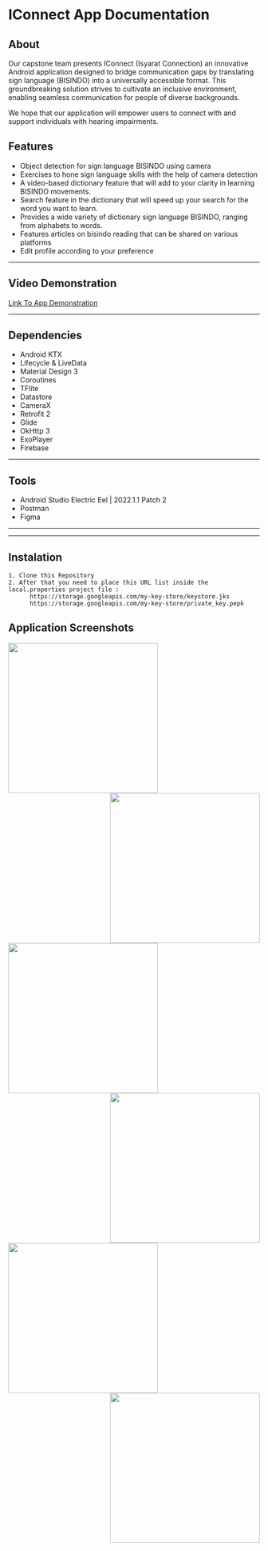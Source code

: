 # IConnect App Documentation

## About
Our capstone team presents IConnect (Isyarat Connection)  an innovative Android application designed to bridge communication gaps by translating sign language (BISINDO) into a universally accessible format. This groundbreaking solution strives to cultivate an inclusive environment, enabling seamless communication for people of diverse backgrounds.

We hope that our application will empower users to connect with and support individuals with hearing impairments.

## Features

- Object detection for sign language BISINDO using camera
- Exercises to hone sign language skills with the help of camera detection
- A video-based dictionary feature that will add to your clarity in learning BISINDO movements.
- Search feature in the dictionary that will speed up your search for the word you want to learn.
- Provides a wide variety of dictionary sign language BISINDO, ranging from alphabets to words.
- Features articles on bisindo reading that can be shared on various platforms 
- Edit profile according to your preference

---
## Video Demonstration

[Link To App Demonstration](https://example.com)

---

## Dependencies

- Android KTX
- Lifecycle & LiveData
- Material Design 3
- Coroutines
- TFlite
- Datastore
- CameraX
- Retrofit 2
- Glide
- OkHttp 3
- ExoPlayer
- Firebase

---

## Tools

- Android Studio Electric Eel | 2022.1.1 Patch 2
- Postman
- Figma
---

---
## Instalation
```properties
1. Clone this Repository
2. After that you need to place this URL list inside the local.properties project file : 
      https://storage.googleapis.com/my-key-store/keystore.jks
      https://storage.googleapis.com/my-key-store/private_key.pepk
```

## Application Screenshots
<div>
  <img align="left" width="300" src="https://storage.googleapis.com/iconnect-ui/splash-screen.jpg">
  <img align="right" width="300" src="https://storage.googleapis.com/iconnect-ui/signup.jpg">
</div>
<br>
<div style="clear:both">
  <img align="left" width="300" src="https://storage.googleapis.com/iconnect-ui/login.jpg">
  <img align="right" width="300" src="https://storage.googleapis.com/iconnect-ui/home.jpg">
</div>
<br>
<div style="clear:both">
  <img align="left" width="300" src="https://storage.googleapis.com/iconnect-ui/artikel.jpg">
  <img align="right" width="300" src="https://storage.googleapis.com/iconnect-ui/dictionary.jpg">
</div>






